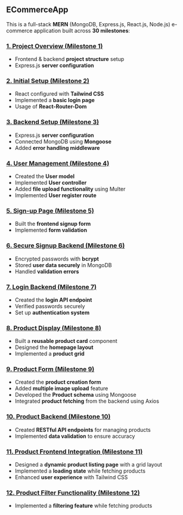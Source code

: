 ## **ECommerceApp**

This is a full-stack **MERN** (MongoDB, Express.js, React.js, Node.js) e-commerce application built across **30 milestones**:

### [**1. Project Overview (Milestone 1)**](https://github.com/Inquisitiveshri34/ECommerceApp/tree/milestone-1)  
- Frontend & backend **project structure** setup
- Express.js **server configuration** 

### [**2. Initial Setup (Milestone 2)**](https://github.com/Inquisitiveshri34/ECommerceApp/tree/milestone-2)  
- React configured with **Tailwind CSS**  
- Implemented a **basic login page**
- Usage of **React-Router-Dom**

### [**3. Backend Setup (Milestone 3)**](https://github.com/Inquisitiveshri34/ECommerceApp/tree/milestone-3)
- Express.js **server configuration**
- Connected MongoDB using **Mongoose**  
- Added **error handling middleware**

### [**4. User Management (Milestone 4)**](https://github.com/Inquisitiveshri34/ECommerceApp/tree/milestone-4)
- Created the **User model**  
- Implemented **User controller**  
- Added **file upload functionality** using Multer
- Implemented **User register route**

### [**5. Sign-up Page (Milestone 5)**](https://github.com/Inquisitiveshri34/ECommerceApp/tree/milestone-5)
- Built the **frontend signup form**  
- Implemented **form validation**  

### [**6. Secure Signup Backend (Milestone 6)**](https://github.com/Inquisitiveshri34/ECommerceApp/tree/milestone-6)
- Encrypted passwords with **bcrypt**  
- Stored **user data securely** in MongoDB  
- Handled **validation errors**

### [**7. Login Backend (Milestone 7)**](https://github.com/Inquisitiveshri34/ECommerceApp/tree/milestone-7)  
- Created the **login API endpoint**  
- Verified passwords securely  
- Set up **authentication system**

### [**8. Product Display (Milestone 8)**](https://github.com/Inquisitiveshri34/ECommerceApp/tree/milestone-8)   
- Built a **reusable product card** component  
- Designed the **homepage layout**  
- Implemented a **product grid**

### [**9. Product Form (Milestone 9)**](https://github.com/Inquisitiveshri34/ECommerceApp/tree/milestone-9)   
- Created the **product creation form**  
- Added **multiple image upload** feature  
- Developed the **Product schema** using Mongoose  
- Integrated **product fetching** from the backend using Axios  

### [**10. Product Backend (Milestone 10)**](https://github.com/Inquisitiveshri34/ECommerceApp/tree/milestone-10)     
- Created **RESTful API endpoints** for managing products  
- Implemented **data validation** to ensure accuracy  

### [**11. Product Frontend Integration (Milestone 11)**](https://github.com/Inquisitiveshri34/ECommerceApp/tree/milestone-11)       
- Designed a **dynamic product listing page** with a grid layout  
- Implemented a **loading state** while fetching products  
- Enhanced **user experience** with Tailwind CSS  

### [**12. Product Filter Functionality (Milestone 12)**](https://github.com/Inquisitiveshri34/ECommerceApp/tree/milestone-12)       
- Implemented a **filtering feature** while fetching products    
